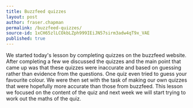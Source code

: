 ```yaml
---
title: Buzzfeed quizzes
layout: post
author: fraser.chapman
permalink: /buzzfeed-quizzes/
source-id: 1xCH65zlLCOkbLZph999IEiJN57sirm3adw4qT9x_VAE
published: true
---
```

We started today's lesson by completing quizzes on the buzzfeed website. After completing a few we discussed the quizzes and the main point that came up was that these quizzes were inaccurate and based on guessing rather than evidence from the questions. One quiz even tried to guess your favourite colour. We were then set with the task of making our own quizzes that were hopefully more accurate than those from buzzfeed. This lesson we focused on the content of the quiz and next week we will start trying to work out the maths of the quiz.


